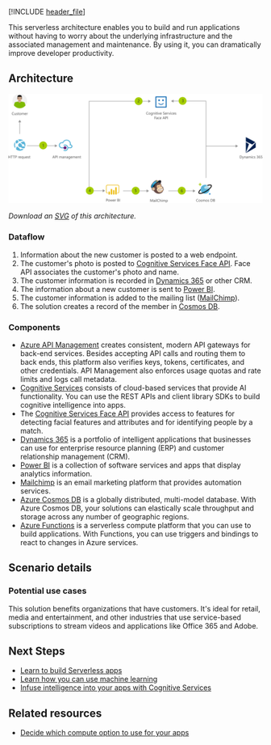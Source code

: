 [!INCLUDE [header_file](../../../includes/sol-idea-header.md)]

This serverless architecture enables you to build and run applications without having to worry about the underlying infrastructure and the associated management and maintenance. By using it, you can dramatically improve developer productivity.

## Architecture

![Architecture diagram that shows customer information sent to endpoint, their photo to Face A P I, added to mailing list, and record created.](../media/onboarding-customers-with-a-cloud-native-serverless-architecture.png)

*Download an [SVG](../media/onboarding-customers-with-a-cloud-native-serverless-architecture.svg) of this architecture.*
<div class="architecture-tooltip-content" id="architecture-tooltip-2">

### Dataflow

1. Information about the new customer is posted to a web endpoint.
1. The customer's photo is posted to [Cognitive Services Face API](/azure/cognitive-services/face). Face API associates the customer's photo and name.
1. The customer information is recorded in [Dynamics 365](/dynamics365) or other CRM.
1. The information about a new customer is sent to [Power BI](/power-bi).
1. The customer information is added to the mailing list ([MailChimp](https://mailchimp.com)).
1. The solution creates a record of the member in [Cosmos DB](/azure/cosmos-db).

### Components

- [Azure API Management](https://azure.microsoft.com/products/api-management) creates consistent, modern API gateways for back-end services. Besides accepting API calls and routing them to back ends, this platform also verifies keys, tokens, certificates, and other credentials. API Management also enforces usage quotas and rate limits and logs call metadata.
- [Cognitive Services](https://azure.microsoft.com/products/cognitive-services/) consists of cloud-based services that provide AI functionality. You can use the REST APIs and client library SDKs to build cognitive intelligence into apps.
- The [Cognitive Services Face API](https://azure.microsoft.com/products/cognitive-services/face) provides access to features for detecting facial features and attributes and for identifying people by a match.
- [Dynamics 365](https://dynamics.microsoft.com/what-is-dynamics365/) is a portfolio of intelligent applications that businesses can use for enterprise resource planning (ERP) and customer relationship management (CRM).
- [Power BI](https://powerbi.microsoft.com/) is a collection of software services and apps that display analytics information.
- [Mailchimp](https://mailchimp.com/) is an email marketing platform that provides automation services.
- [Azure Cosmos DB](https://azure.microsoft.com/services/cosmos-db) is a globally distributed, multi-model database. With Azure Cosmos DB, your solutions can elastically scale throughput and storage across any number of geographic regions.
- [Azure Functions](https://azure.microsoft.com/products/functions) is a serverless compute platform that you can use to build applications. With Functions, you can use triggers and bindings to react to changes in Azure services.

## Scenario details


### Potential use cases

This solution benefits organizations that have customers. It's ideal for retail, media and entertainment, and other industries that use service-based subscriptions to stream videos and applications like Office 365 and Adobe.

## Next Steps

- [Learn to build Serverless apps](/azure/azure-functions)
- [Learn how you can use machine learning](/azure/machine-learning/how-to-enable-virtual-network)
- [Infuse intelligence into your apps with Cognitive Services](/azure/cognitive-services)
  
## Related resources
  
- [Decide which compute option to use for your apps](../../guide/technology-choices/compute-decision-tree.yml)
